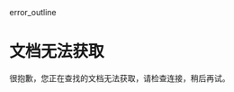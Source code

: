 <div class="center-layout-wide">
    <div class="nf-container l-flex-wrap flex-center">
        <div class="nf-icon material-icons">error_outline</div>
        <div class="nf-response l-flex-wrap center">
            <h1 id="page-fetch-error" class="no-anchor no-toc">文档无法获取</h1>
            <p>很抱歉，您正在查找的文档无法获取，请检查连接，稍后再试。</p>
        </div>
    </div>
</div>
